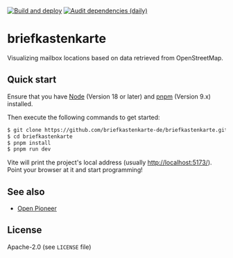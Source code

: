 [![Build and deploy](https://github.com/briefkastenkarte-de/briefkastenkarte/actions/workflows/test-and-build.yml/badge.svg?branch=main)](https://github.com/briefkastenkarte-de/briefkastenkarte/actions/workflows/test-and-build.yml)
[![Audit dependencies (daily)](https://github.com/briefkastenkarte-de/briefkastenkarte/actions/workflows/audit-dependencies.yml/badge.svg?branch=main)](https://github.com/briefkastenkarte-de/briefkastenkarte/actions/workflows/audit-dependencies.yml)

# briefkastenkarte

Visualizing mailbox locations based on data retrieved from OpenStreetMap.

## Quick start

Ensure that you have [Node](https://nodejs.org/en/) (Version 18 or later) and [pnpm](https://pnpm.io/) (Version 9.x) installed.

Then execute the following commands to get started:

```bash
$ git clone https://github.com/briefkastenkarte-de/briefkastenkarte.git   # Clone the repository
$ cd briefkastenkarte
$ pnpm install                                                            # Install dependencies
$ pnpm run dev                                                            # Launch development server
```

Vite will print the project's local address (usually <http://localhost:5173/>).
Point your browser at it and start programming!

## See also

-   [Open Pioneer](https://github.com/open-pioneer/)

## License

Apache-2.0 (see `LICENSE` file)
